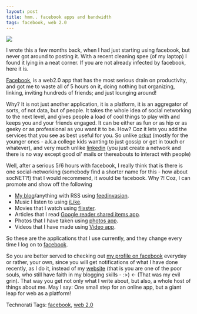 ```yaml
---
layout: post
title: hmm.. facebook apps and bandwidth
tags: facebook, web 2.0
---
```


[![](/images/2716607_583d962613.jpg)][0]

I wrote this a few months back, when I had just starting using facebook, but never got around to posting it. With a recent cleaning spee (of my laptop) I found it lying in a neat corner. If you are not already infected by facebook, here it is.

[Facebook][0], is a web2.0 app that has the most serious drain on productivity, and got me to waste all of 5 hours on it, doing nothing but organizing, linking, inviting hundreds of friends; and just lounging around!

Why? It is not just another application, it is a platform, it is an aggregator of sorts, of not data, but of people. It takes the whole idea of social networking to the next level, and gives people a load of cool things to play with and keeps you and your friends engaged. It can be either as fun or as hip or as geeky or as professional as you want it to be. How? Coz it lets you add the services that you see as best useful for you. So unlike [orkut][1] (mostly for the younger ones - a.k.a college kids wanting to just gossip or get in touch or whatever), and very much unlike [linkedin][2] (you just create a network and there is no way except good ol' mails or thereabouts to interact with people)

Well, after a serious 5/6 hours with facebook, I really think that is there is one social-networking (somebody find a shorter name for this - how about socNET?!) that I would recommend, it would be facebook. Why ?! Coz, I can promote and show off the following

* [My blog][3]/anything with RSS using [feedinvasion][4].
* Music I listen to using [iLike][5].
* Movies that I watch using [flixster][6].
* Articles that I read [Google reader shared items app][7].
* Photos that I have taken using [photos app][8].
* Videos that I have made using [Video app][9].

So these are the applications that I use currently, and they change every time I log on to [facebook][10].

So you are better served to checking out [my profile on facebook][10] everyday or rather, your own, since you will get notifications of what I have done recently, as I do it, instead of my [website][3] (that is you are one of the poor souls, who still have faith in my blogging skills - :\>) <- (That was my evil grin). That way you get not only what I write about, but also, a whole host of things about me. May I say: One small step for an online app, but a giant leap for web as a platform!

Technorati Tags: [facebook][11], [web 2.0][12]


[0]: http://facebook.com
[1]: http://orkut.com
[2]: http://linkedin.com
[3]: http://shvelmur.com
[4]: http://www.facebook.com/apps/application.php?id=2352898944
[5]: http://www.facebook.com/apps/application.php?id=2413267546
[6]: http://www.facebook.com/apps/application.php?id=2558160538
[7]: http://www.facebook.com/apps/application.php?id=2354684299
[8]: http://www.facebook.com/apps/application.php?id=2305272732
[9]: http://www.facebook.com/apps/application.php?id=2392950137
[10]: http://www.facebook.com/profile.php?id=592106173
[11]: http://technorati.com/tags/facebook
[12]: http://technorati.com/tags/web%202.0
